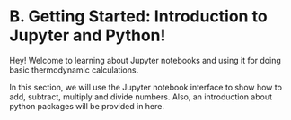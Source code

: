 # B. Getting Started: Introduction to Jupyter and Python!

Hey! Welcome to learning about Jupyter notebooks and using it for doing basic thermodynamic calculations.

In this section, we will use the Jupyter notebook interface to show how to add, subtract, multiply and divide numbers. Also, an introduction about python packages will be provided in here.
